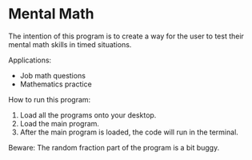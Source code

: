# Mental Math

The intention of this program is to create a way for the user to test their mental math skills in timed situations.

Applications: 
- Job math questions
- Mathematics practice

How to run this program:
1. Load all the programs onto your desktop.
2. Load the main program.
3. After the main program is loaded, the code will run in the terminal.

Beware: The random fraction part of the program is a bit buggy.
